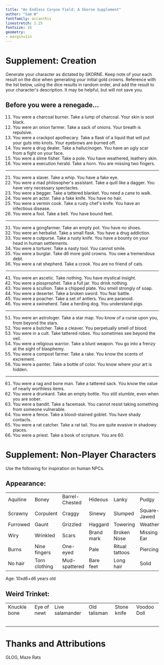 ```yaml
---
title: "An Endless Corpse Field: A Skorne Supplement"
author: "Sam W"
fontfamily: accanthis
linestretch: 1.25
fontsize: 16
geometry:
- margin=1in
---
```


# Supplement: Creation

Generate your character as dictated by SKORNE. Keep note of your each result on the dice when generating your initial gold crowns. Reference with the list below, using the dice results in random order, and add the result to your character's description. It may be helpful, but will not save you.

## Before you were a renegade...

11. You were a charcoal burner. Take a lump of charcoal. Your skin is soot black.
12. You were an onion farmer. Take a sack of onions. Your breath is repulsive.
13. You were a crackpot apothecary. Take a flask of a liquid that will put your guts into knots. Your eyebrows are burned off.
14. You were a drug dealer. Take a hallucinogen. You have an ugly scar from a fight on your face.
15. You were a slime fisher. Take a pole. You have weathered, leathery skin.
16. You were a execution herald. Take a horn. You are missing two fingers.

-----

21. You were a slaver. Take a whip. You have a fake eye.
22. You were a mad philosopher's assistant. Take a quill like a dagger. You have very necessary  spectacles.
23. You were a begger. Take a tattered blanket. You need a cane to walk.
24. You were an actor. Take a fake knife. You have no hair.
25. You were a vermin cook. Take a rusty chef's knife. You have an infectious disease.
26. You were a fool. Take a bell. You have bound feet.

-----

31. You were a gongfarmer. Take an empty pot. You have no shoes.
32. You were an herbalist. Take a small flask. You have a drug addiction.
33. You were a cutpurse. Take a rusty knife. You have a bounty on your head in human settlements.
34. You were a torturer. Take a nasty tool. You cannot smile.
35. You were a burglar. Take d6 more gold crowns. You owe a tremendous debt.
36. You were a rat shepherd. Take a crook. You are no friend of cats.

-----

41. You were an ascetic. Take nothing. You have mystical insight.
42. You were a pissprophet. Take a full jar. You drink nothing.
43. You were a scullion. Take a chipped plate. You smell strongly of soap.
44. You were a deserter. Take a broken sword. You fear battle.
45. You were a poacher. Take a set of antlers. You are paranoid.
46. You were a swineherd. Take a herding dog. You understand pigs.

-----

51. You were an astrologer. Take a star map. You know of a curse upon you, from beyond the stars.
52. You were a butcher. Take a cleaver. You perpetually smell of blood.
53. You were in a cult. Take tattered robes. You sometimes see beyond the veil.
54. You were a religious warrior. Take a blunt weapon. You go into a frenzy at the sight of blasphemy.
55. You were a compost farmer. Take a rake. You know the scents of excrement.
56. You were a painter. Take a bottle of color. You know where your art is hidden.

-----

61. You were a rag and bone man. Take a tattered sack. You know the value of nearly worthless items.
62. You were a drunkard. Take an empty bottle. You still stumble, even when you are sober.
63. You were a bandit. Take a facemask. You cannot resist taking something from someone vulnerable.
64. You were a fence. Take a blood-stained goblet. You have shady contacts.
65. You were a rat catcher. Take a rat tail. You are quite evasive in shadowy places.
66. You were a priest. Take a book of scripture. You are 60.


# Supplement: Non-Player Characters

Use the following for inspiration on human NPCs.

## Appearance:

|          |               |                |            |                |              |
|----------|---------------|----------------|------------|----------------|--------------|
| Aquiline | Boney         | Barrel-Chested | Hideous    | Lanky          | Pudgy        |
| Scrawny  | Corpulent     | Craggy         | Sinewy     | Slumped        | Square-Jawed |
| Furrowed | Gaunt         | Grizzled       | Haggard    | Towering       | Weathered    |
| Wiry     | Wrinkled      | Scars          | Brand mark | Broken Nose    | Missing Ear  |
| Burns    | Nine fingers  | One-eyed       | Pale       | Ritual tattoos | Piercings    |
| No hair  | Torn clothing | Mud-spattered  | Bare feet  | Long hair      | Solid        |


Age: 10xd6+d6 years old

## Weird Trinket:

|              |             |                 |              |             |             |
|--------------|-------------|-----------------|--------------|-------------|-------------|
| Knuckle bone | Eye of newt | Live salamander | Old talisman | Stone knife | Voodoo Doll |
|              |             |                 |              |             |             |
|              |             |                 |              |             |             |
|              |             |                 |              |             |             |
|              |             |                 |              |             |             |
|              |             |                 |              |             |             |



# Thanks and Attributions

GLOG, Maze Rats
